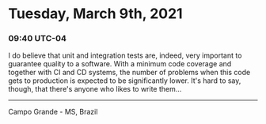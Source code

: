 # Tuesday, March 9th, 2021

### 09:40 UTC-04

I do believe that unit and integration tests are, indeed, very important to guarantee
quality to a software. With a minimum code coverage and together with CI and CD
systems, the number of problems when this code gets to production is expected to
be significantly lower. It's hard to say, though, that there's anyone who likes
to write them...

---

Campo Grande - MS, Brazil
